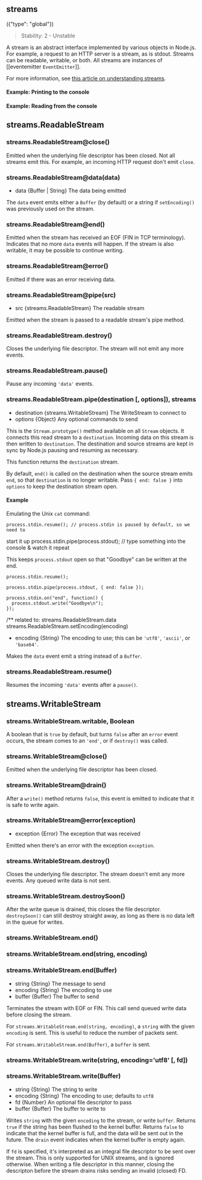 ## streams
({"type": "global"})

> Stability: 2 - Unstable

A stream is an abstract interface implemented by various objects in Node.js. For
example, a request to an HTTP server is a stream, as is stdout. Streams can be
readable, writable, or both. All streams are instances of [[eventemitter
`EventEmitter`]].

For more information, see [this article on understanding
streams](../nodejs_dev_guide/understanding_streams.html).

#### Example: Printing to the console
	
<script src='http://snippets.c9.io/github.com/c9/nodemanual.org-examples/nodejs_ref_guide/streams/streams.1.js?linestart=3&lineend=0&showlines=false' defer='defer'></script>

#### Example: Reading from the console

<script src='http://snippets.c9.io/github.com/c9/nodemanual.org-examples/nodejs_ref_guide/streams/streams.2.js?linestart=3&lineend=0&showlines=false' defer='defer'></script>

## streams.ReadableStream



### streams.ReadableStream@close()

Emitted when the underlying file descriptor has been closed. Not all streams
emit this.  For example, an incoming HTTP request don't emit `close`.

 


### streams.ReadableStream@data(data)
- data {Buffer | String}   The data being emitted

The `data` event emits either a `Buffer` (by default) or a string if
`setEncoding()` was previously used on the stream.

 


### streams.ReadableStream@end()

Emitted when the stream has received an EOF (FIN in TCP terminology). Indicates
that no more `data` events will happen. If the stream is also writable, it may
be possible to continue writing.

 


### streams.ReadableStream@error()

Emitted if there was an error receiving data.
 


### streams.ReadableStream@pipe(src)
- src {streams.ReadableStream}  The readable stream

Emitted when the stream is passed to a readable stream's pipe method.

 


### streams.ReadableStream.destroy()

Closes the underlying file descriptor. The stream will not emit any more events.



### streams.ReadableStream.pause()

Pause any incoming `'data'` events.




### streams.ReadableStream.pipe(destination [, options]), streams
- destination {streams.WritableStream}   The WriteStream to connect to
- options {Object}   Any optional commands to send

This is the `Stream.prototype()` method available on all `Stream` objects. It
connects this read stream to a `destination`. Incoming data on this stream is
then written to `destination`. The destination and source streams are kept in
sync by Node.js pausing and resuming as necessary.

This function returns the `destination` stream.

By default, `end()` is called on the destination when the source stream emits
`end`, so that `destination` is no longer writable. Pass `{ end: false }` into
`options` to keep the destination stream open.

#### Example 

Emulating the Unix `cat` command:

    process.stdin.resume(); // process.stdin is paused by default, so we need to
start it up
    process.stdin.pipe(process.stdout); // type something into the console &
watch it repeat

This keeps `process.stdout` open so that "Goodbye" can be written at the end.

    process.stdin.resume();

    process.stdin.pipe(process.stdout, { end: false });

    process.stdin.on("end", function() {
      process.stdout.write("Goodbye\n");
    });

 
 

/** related to: streams.ReadableStream.data
streams.ReadableStream.setEncoding(encoding)
- encoding {String}  The encoding to use; this can be `'utf8'`, `'ascii'`, or
`'base64'`.

Makes the `data` event emit a string instead of a `Buffer`.

 


### streams.ReadableStream.resume()

Resumes the incoming `'data'` events after a `pause()`. 

 

## streams.WritableStream

 

### streams.WritableStream.writable, Boolean

A boolean that is `true` by default, but turns `false` after an `error` event
occurs, the stream comes to an `'end'`, or if `destroy()` was called.



### streams.WritableStream@close()


Emitted when the underlying file descriptor has been closed.

 



### streams.WritableStream@drain()

After a `write()` method returns `false`, this event is emitted to indicate that
it is safe to write again.

 


### streams.WritableStream@error(exception)
- exception {Error}  The exception that was received

Emitted when there's an error with the exception `exception`.

 


### streams.WritableStream.destroy()

Closes the underlying file descriptor. The stream doesn't emit any more events.
Any queued write data is not sent.




### streams.WritableStream.destroySoon()

After the write queue is drained, this closes the file descriptor.
`destroySoon()` can still destroy straight away, as long as there is no data
left in the queue for writes.


 

### streams.WritableStream.end()
### streams.WritableStream.end(string, encoding)
### streams.WritableStream.end(Buffer)
- string {String}  The message to send
- encoding {String}  The encoding to use
- buffer {Buffer}   The buffer to send

Terminates the stream with EOF or FIN. This call send queued write data before
closing the stream.

For `streams.WritableStream.end(string, encoding)`, a `string` with the given
`encoding` is sent. This is useful to reduce the number of packets sent.

For `streams.WritableStream.end(Buffer)`, a `buffer` is sent.




### streams.WritableStream.write(string, encoding='utf8' [, fd])
### streams.WritableStream.write(Buffer)
- string {String}   The string to write
- encoding {String}   The encoding to use; defaults to `utf8`
- fd {Number}   An optional file descriptor to pass
- buffer {Buffer}  The buffer to write to

Writes `string` with the given `encoding` to the stream, or write `buffer`. 
Returns `true` if the string has been flushed to the kernel buffer.  Returns
`false` to indicate that the kernel buffer is full, and the data will be sent
out in the future. The `drain` event indicates when the kernel buffer is empty
again.

If `fd` is specified, it's interpreted as an integral file descriptor to be sent
over the stream. This is only supported for UNIX streams, and is ignored
otherwise. When writing a file descriptor in this manner, closing the descripton
before the stream drains risks sending an invalid (closed) FD.

 


